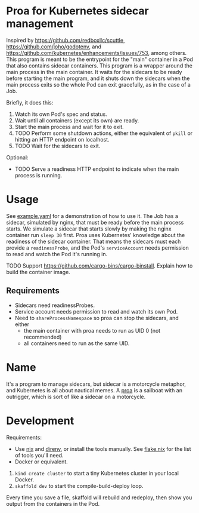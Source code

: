 # Proa for Kubernetes sidecar management

Inspired by https://github.com/redboxllc/scuttle, https://github.com/joho/godotenv, and
https://github.com/kubernetes/enhancements/issues/753, among others.
This program is meant to be the entrypoint for the "main" container in a Pod that also contains sidecar containers. This program
is a wrapper around the main process in the main container. It waits for the sidecars to be ready before starting the main program,
and it shuts down the sidecars when the main process exits so the whole Pod can exit gracefully, as in the case of a Job.

Briefly, it does this:

1. Watch its own Pod's spec and status.
1. Wait until all containers (except its own) are ready.
1. Start the main process and wait for it to exit.
1. TODO Perform some shutdown actions, either the equivalent of `pkill` or hitting an HTTP endpoint on localhost.
1. TODO Wait for the sidecars to exit.

Optional:
- TODO Serve a readiness HTTP endpoint to indicate when the main process is running.

# Usage

See [example.yaml](example.yaml) for a demonstration of how to use it. The Job has a sidecar, simulated by nginx, that must be
ready before the main process starts. We simulate a sidecar that starts slowly by making the nginx container run `sleep 30` first.
Proa uses Kubernetes' knowledge about the readiness of the sidecar container. That means the sidecars must each provide a
`readinessProbe`, and the Pod's `serviceAccount` needs permission to read and watch the Pod it's running in.

TODO Support https://github.com/cargo-bins/cargo-binstall. Explain how to build the container image.

## Requirements

- Sidecars need readinessProbes.
- Service account needs permission to read and watch its own Pod.
- Need to `shareProcessNamespace` so proa can stop the sidecars, and either
    - the main container with proa needs to run as UID 0 (not recommended)
    - all containers need to run as the same UID.

# Name

It's a program to manage sidecars, but sidecar is a motorcycle metaphor, and Kubernetes is all about nautical memes.
A [proa](https://en.wikipedia.org/wiki/Proa) is a sailboat with an outrigger, which is sort of like a sidecar on a motorcycle.

# Development

Requirements:
- Use [nix](https://github.com/NixOS/nix) and [direnv](https://github.com/direnv/direnv), or install the tools manually. See
    [flake.nix](flake.nix) for the list of tools you'll need.
- Docker or equivalent.

1. `kind create cluster` to start a tiny Kubernetes cluster in your local Docker.
1. `skaffold dev` to start the compile-build-deploy loop.

Every time you save a file, skaffold will rebuild and redeploy, then show you output from the containers in the Pod.
